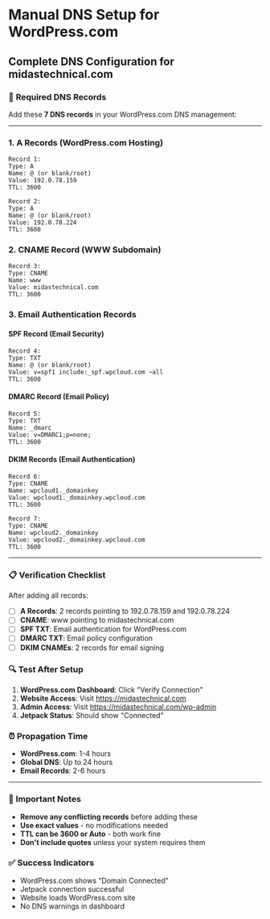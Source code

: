 # Manual DNS Setup for WordPress.com
## Complete DNS Configuration for midastechnical.com

### 🎯 **Required DNS Records**

Add these **7 DNS records** in your WordPress.com DNS management:

---

### **1. A Records (WordPress.com Hosting)**
```
Record 1:
Type: A
Name: @ (or blank/root)
Value: 192.0.78.159
TTL: 3600

Record 2:
Type: A
Name: @ (or blank/root)
Value: 192.0.78.224
TTL: 3600
```

### **2. CNAME Record (WWW Subdomain)**
```
Record 3:
Type: CNAME
Name: www
Value: midastechnical.com
TTL: 3600
```

### **3. Email Authentication Records**

#### **SPF Record (Email Security)**
```
Record 4:
Type: TXT
Name: @ (or blank/root)
Value: v=spf1 include:_spf.wpcloud.com ~all
TTL: 3600
```

#### **DMARC Record (Email Policy)**
```
Record 5:
Type: TXT
Name: _dmarc
Value: v=DMARC1;p=none;
TTL: 3600
```

#### **DKIM Records (Email Authentication)**
```
Record 6:
Type: CNAME
Name: wpcloud1._domainkey
Value: wpcloud1._domainkey.wpcloud.com
TTL: 3600

Record 7:
Type: CNAME
Name: wpcloud2._domainkey
Value: wpcloud2._domainkey.wpcloud.com
TTL: 3600
```

---

### **📋 Verification Checklist**

After adding all records:

- [ ] **A Records**: 2 records pointing to 192.0.78.159 and 192.0.78.224
- [ ] **CNAME**: www pointing to midastechnical.com
- [ ] **SPF TXT**: Email authentication for WordPress.com
- [ ] **DMARC TXT**: Email policy configuration
- [ ] **DKIM CNAMEs**: 2 records for email signing

### **🔍 Test After Setup**

1. **WordPress.com Dashboard**: Click "Verify Connection"
2. **Website Access**: Visit https://midastechnical.com
3. **Admin Access**: Visit https://midastechnical.com/wp-admin
4. **Jetpack Status**: Should show "Connected"

### **⏰ Propagation Time**

- **WordPress.com**: 1-4 hours
- **Global DNS**: Up to 24 hours
- **Email Records**: 2-6 hours

---

### **🚨 Important Notes**

- **Remove any conflicting records** before adding these
- **Use exact values** - no modifications needed
- **TTL can be 3600 or Auto** - both work fine
- **Don't include quotes** unless your system requires them

### **✅ Success Indicators**

- WordPress.com shows "Domain Connected"
- Jetpack connection successful
- Website loads WordPress.com site
- No DNS warnings in dashboard
